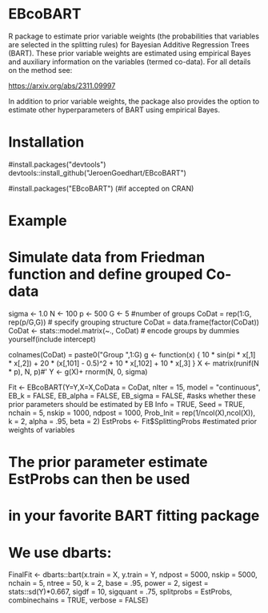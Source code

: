 # EBcoBART
 
 R package to estimate prior variable weights (the probabilities that variables
 are selected in the splitting rules) for  Bayesian Additive Regression 
 Trees (BART). These prior variable weights are estimated using empirical Bayes 
 and  auxiliary information on the variables (termed co-data). 
 For all details on the method see:

 https://arxiv.org/abs/2311.09997
 
 In addition to prior variable weights, the package also provides the option to 
 estimate other hyperparameters of BART using empirical Bayes.

 # Installation
#install.packages("devtools")
devtools::install_github("JeroenGoedhart/EBcoBART")

#install.packages("EBcoBART") (#if accepted on CRAN)

 # Example
# Simulate data from Friedman function and define grouped Co-data

sigma <- 1.0
N <- 100
p <- 500
G <- 5   #number of groups
CoDat = rep(1:G, rep(p/G,G)) # specify grouping structure
CoDat = data.frame(factor(CoDat))
CoDat <- stats::model.matrix(~., CoDat) # encode groups  by dummies yourself(include intercept)

colnames(CoDat)  = paste0("Group ",1:G)
g <- function(x) {
 10 * sin(pi * x[,1] * x[,2]) + 20 * (x[,101] - 0.5)^2 + 10 * x[,102] +
 10 * x[,3]
}
X <- matrix(runif(N * p), N, p)#'
Y <- g(X)+ rnorm(N, 0, sigma)

Fit <- EBcoBART(Y=Y,X=X,CoData = CoDat, nIter = 15, model = "continuous",
                EB_k = FALSE, EB_alpha = FALSE, EB_sigma = FALSE, #asks whether these prior parameters should be estimated by EB
                Info = TRUE, Seed = TRUE,
                nchain = 5, nskip = 1000, ndpost = 1000,
                Prob_Init = rep(1/ncol(X),ncol(X)),
                k = 2, alpha = .95, beta = 2)
EstProbs <- Fit$SplittingProbs #estimated prior weights of variables

# The prior parameter estimate EstProbs can then be used
# in your favorite BART fitting package
# We use dbarts:

FinalFit <- dbarts::bart(x.train = X, y.train = Y,
                        ndpost = 5000,
                        nskip = 5000,
                        nchain = 5,
                        ntree = 50,
                        k = 2, base = .95, power = 2,
                        sigest = stats::sd(Y)*0.667,
                        sigdf = 10, sigquant = .75,
                        splitprobs = EstProbs,
                        combinechains = TRUE, verbose = FALSE)
